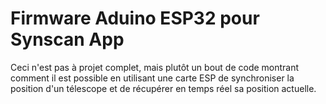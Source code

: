 # Firmware Aduino ESP32 pour Synscan App


Ceci n'est pas à projet complet, mais plutôt un bout de code montrant comment il est possible en utilisant une carte ESP de synchroniser la position d'un télescope et de récupérer en temps réel sa position actuelle. 
